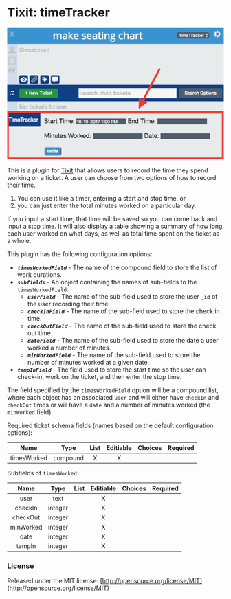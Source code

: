# Tixit: timeTracker

![Example of TimeTracker](https://github.com/cookiesncream716/timeTracker/blob/master/tTracker.png?raw=true)

This is a plugin for [Tixit](https://tixit.me/) that allows users to record the time they spend working on a ticket. A user can choose from two options of how to record their time. 
1. You can use it like a timer, entering a start and stop time, or 
2. you can just enter the total minutes worked on a particular day. 

If you input a start time, that time will be saved so you can come back and input a stop time. It will also display a table showing a summary of how long each user worked on what days, as well as total time spent on the ticket as a whole.

This plugin has the following configuration options:

* ***`timesWorkedField`*** - The name of the compound field to store the list of work durations. 
* ***`subfields`*** - An object containing the names of sub-fields to the `timesWorkedField`:
  * ***`userField`*** - The name of the sub-field used to store the user `_id` of the user recording their time.
  * ***`checkInField`*** - The name of the sub-field used to store the check in time.
  * ***`checkOutField`*** - The name of the sub-field used to store the check out time.
  * ***`dateField`*** - The name of the sub-field used to store the date a user worked a number of minutes.
  * ***`minWorkedField`*** - The name of the sub-field used to store the number of minutes worked at a given date.  
* ***`tempInField`*** - The field used to store the start time so the user can check-in, work on the ticket, and then enter the stop time.

The field specified by the `timesWorkedField` option will be a compound list, where each object has an associated `user` and will either have `checkIn` and `checkOut` times or will have a `date` and a number of minutes worked (the `minWorked` field).

Required ticket schema fields (names based on the default configuration options):

|     Name    |   Type   | List | Editiable | Choices | Required |
|:-----------:|:--------:|:----:|:---------:|:-------:|:--------:|
| timesWorked | compound |   X  |     X     |         |          |

Subfields of `timesWorked`:

|     Name    |   Type   | List |  Editiable | Choices | Required |
|:-----------:|:--------:|:----:|:----------:|:-------:|:--------:|
|     user    |   text   |      |      X     |         |          |
|   checkIn   |  integer |      |      X     |         |          |
|   checkOut  |  integer |      |      X     |         |          |
|  minWorked  |  integer |      |      X     |         |          |
|     date    |  integer |      |      X     |         |          |
|    tempIn   |  integer |      |      X     |         |          |


### License
Released under the MIT license: [http://opensource.org/license/MIT](http://opensource.org/license/MIT)
